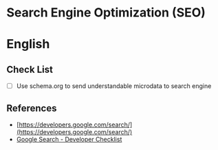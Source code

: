 # Search Engine Optimization (SEO)

# English

## Check List

* [ ] Use schema.org to send understandable microdata to search engine


## References

* [https://developers.google.com/search/](https://developers.google.com/search/) 
* [Google Search - Developer Checklist](https://developers.google.com/search/docs/guides/developer-checklist)
